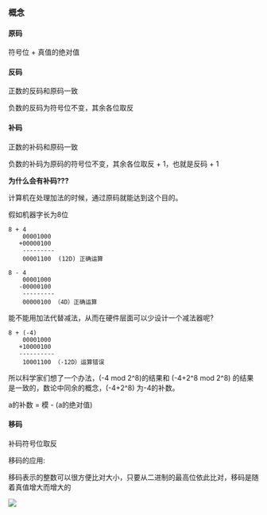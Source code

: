 

### 概念

#### 原码

符号位 + 真值的绝对值

#### 反码

正数的反码和原码一致

负数的反码为符号位不变，其余各位取反

#### 补码

正数的补码和原码一致

负数的补码为原码的符号位不变，其余各位取反 + 1，也就是反码 + 1

**为什么会有补码???**

计算机在处理加法的时候，通过原码就能达到这个目的。

假如机器字长为8位
```
8 + 4
	00001000
   +00000100
	---------
	00001100  (12D) 正确运算
```
```
8 - 4
	00001000
   -00000100
	---------
    00000100 （4D）正确运算
```
能不能用加法代替减法，从而在硬件层面可以少设计一个减法器呢?

```
8 + (-4)
	00001000
   +10000100
   ----------
    10001100 （-12D）运算错误
```

所以科学家们想了一个办法，(-4 mod 2^8)的结果和 (-4+2^8 mod 2^8) 的结果是一致的，数论中同余的概念，(-4+2^8) 为-4的补数。 

a的补数 = 模 - (a的绝对值)

#### 移码

补码符号位取反

移码的应用:

移码表示的整数可以很方便比对大小，只要从二进制的最高位依此比对，移码是随着真值增大而增大的

<img src="../../images/QQ截图20201202192955.png">



